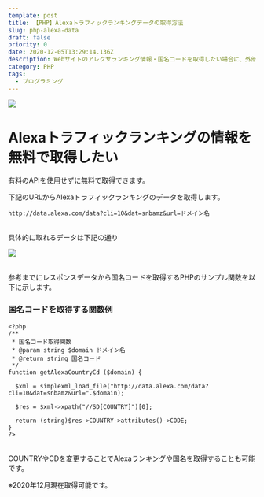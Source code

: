 ```yaml
---
template: post
title: 【PHP】Alexaトラフィックランキングデータの取得方法
slug: php-alexa-data
draft: false
priority: 0
date: 2020-12-05T13:29:14.136Z
description: Webサイトのアレクサランキング情報・国名コードを取得したい場合に、外部ライブラリを使わず無料のAlexaデータから取得する方法とPHPサンプル（Alexaランキング掲載中のサイトに限ります）。
category: PHP
tags:
  - プログラミング
---
```

![](/media/raj-alexa.png) <br>

# Alexaトラフィックランキングの情報を無料で取得したい

有料のAPIを使用せずに無料で取得できます。

下記のURLからAlexaトラフィックランキングのデータを取得します。

```
http://data.alexa.com/data?cli=10&dat=snbamz&url=ドメイン名
```

<br>具体的に取れるデータは下記の通り

![](/media/getalexa.png)

<br>参考までにレスポンスデータから国名コードを取得するPHPのサンプル関数を以下に示します。

### 国名コードを取得する関数例

```
<?php
/**
 * 国名コード取得関数
 * @param string $domain ドメイン名
 * @return string 国名コード
 */
function getAlexaCountryCd ($domain) {

  $xml = simplexml_load_file("http://data.alexa.com/data?cli=10&dat=snbamz&url=".$domain);

  $res = $xml->xpath("//SD[COUNTRY]")[0];

  return (string)$res->COUNTRY->attributes()->CODE;
}
?>
```

<br>COUNTRYやCDを変更することでAlexaランキングや国名を取得することも可能です。

※2020年12月現在取得可能です。